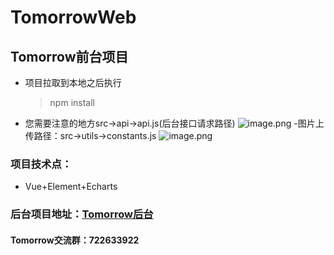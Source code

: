 # TomorrowWeb
## Tomorrow前台项目
- 项目拉取到本地之后执行
  > npm install
- 您需要注意的地方src->api->api.js(后台接口请求路径)
![image.png](http://47.99.193.119:8090/upload/2021/03/image-8dfde4b61ee94e718315f2280309842a.png)
-图片上传路径：src->utils->constants.js
![image.png](http://47.99.193.119:8090/upload/2021/03/image-9fb61d7ee49a47ea95ebfa8a5187677f.png)
### 项目技术点：
- Vue+Element+Echarts
### 后台项目地址：[Tomorrow后台](https://github.com/mygithubpawn/Tomorrow)

#### Tomorrow交流群：722633922
